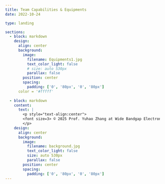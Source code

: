 ```yaml
---
title: Team Capabilities & Equipments
date: 2022-10-24

type: landing

sections:
  - block: markdown
    design:
      align: center
      background:
        image:
          filename: Equipments1.jpg
          text_color_light: false
          # size: auto 530px
          parallax: false
        position: center
        spacing:
          padding: ['0', '80px', '0', '80px']
      color = '#fffff'
    
  - block: markdown
    content:
      text: |
        <p style="text-align:center">
        <font size=3> © 2025 Prof. Yuhao Zhang at Wide Bandgap Electronics Group | Department of EEE | HKU | Built with <a href="https://creativecommons.org/licenses/by-nc-nd/4.0/" target="_blank" rel="noopener">CC BY NC ND 4.0</a> </font>
        </p>
    design:
      align: center
      background:
        image:
          filename: background.jpg
          text_color_light: false
          size: auto 530px
          parallax: false
        position: center
        spacing:
          padding: ['0', '80px', '0', '80px']
---
```


